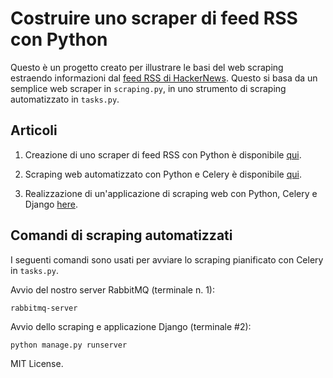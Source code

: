 # Costruire uno scraper di feed RSS con Python
Questo è un progetto creato per illustrare le basi del web scraping estraendo informazioni dal [feed RSS di HackerNews](https://news.ycombinator.com/rss). Questo si basa da un semplice web scraper in `scraping.py`, in uno strumento di scraping automatizzato in `tasks.py`.

## Articoli

1. Creazione di uno scraper di feed RSS con Python è disponibile [qui](https://scienzadeidati.com/blog/creazione-di-uno-scraper-di-feed-rss-con-python).

2. Scraping web automatizzato con Python e Celery è disponibile [qui](https://scienzadeidati.com/blog/web-scraping-automatizzato-python-celery).

3. Realizzazione di un'applicazione di scraping web con Python, Celery e Django [here]().


## Comandi di scraping automatizzati
I seguenti comandi sono usati per avviare lo scraping pianificato con Celery in `tasks.py`.

Avvio del nostro server RabbitMQ (terminale n. 1):
```
rabbitmq-server
```

Avvio dello scraping e applicazione Django (terminale #2):
```
python manage.py runserver
```

MIT License.